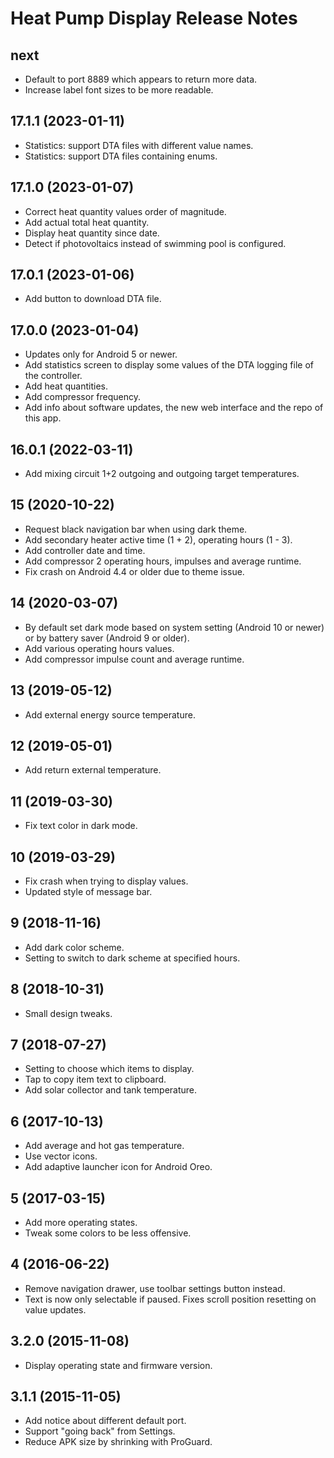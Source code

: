 Heat Pump Display Release Notes
===============================

## next

- Default to port 8889 which appears to return more data.
- Increase label font sizes to be more readable.

## 17.1.1 (2023-01-11)

- Statistics: support DTA files with different value names.
- Statistics: support DTA files containing enums.

## 17.1.0 (2023-01-07)

- Correct heat quantity values order of magnitude.
- Add actual total heat quantity.
- Display heat quantity since date.
- Detect if photovoltaics instead of swimming pool is configured.

## 17.0.1 (2023-01-06)

- Add button to download DTA file.

## 17.0.0 (2023-01-04)

- Updates only for Android 5 or newer.
- Add statistics screen to display some values of the DTA logging file of the controller.
- Add heat quantities.
- Add compressor frequency.
- Add info about software updates, the new web interface and the repo of this app.

## 16.0.1 (2022-03-11)

- Add mixing circuit 1+2 outgoing and outgoing target temperatures.

## 15 (2020-10-22)

- Request black navigation bar when using dark theme.
- Add secondary heater active time (1 + 2), operating hours (1 - 3).
- Add controller date and time.
- Add compressor 2 operating hours, impulses and average runtime.
- Fix crash on Android 4.4 or older due to theme issue.

14 (2020-03-07)
--------------

- By default set dark mode based on system setting (Android 10 or newer) or by battery saver (Android 9 or older).
- Add various operating hours values.
- Add compressor impulse count and average runtime.

13 (2019-05-12)
--------------

- Add external energy source temperature.

12 (2019-05-01)
--------------

- Add return external temperature.

11 (2019-03-30)
--------------

- Fix text color in dark mode.

10 (2019-03-29)
--------------

- Fix crash when trying to display values.
- Updated style of message bar.

9 (2018-11-16)
--------------

- Add dark color scheme.
- Setting to switch to dark scheme at specified hours.

8 (2018-10-31)
--------------

- Small design tweaks.

7 (2018-07-27)
--------------

- Setting to choose which items to display.
- Tap to copy item text to clipboard.
- Add solar collector and tank temperature.

6 (2017-10-13)
--------------

- Add average and hot gas temperature.
- Use vector icons.
- Add adaptive launcher icon for Android Oreo.

5 (2017-03-15)
--------------

- Add more operating states.
- Tweak some colors to be less offensive.

4 (2016-06-22)
--------------

- Remove navigation drawer, use toolbar settings button instead.
- Text is now only selectable if paused. Fixes scroll position resetting on value updates.

3.2.0 (2015-11-08)
------------------

- Display operating state and firmware version.

3.1.1 (2015-11-05)
------------------

- Add notice about different default port.
- Support "going back" from Settings.
- Reduce APK size by shrinking with ProGuard.